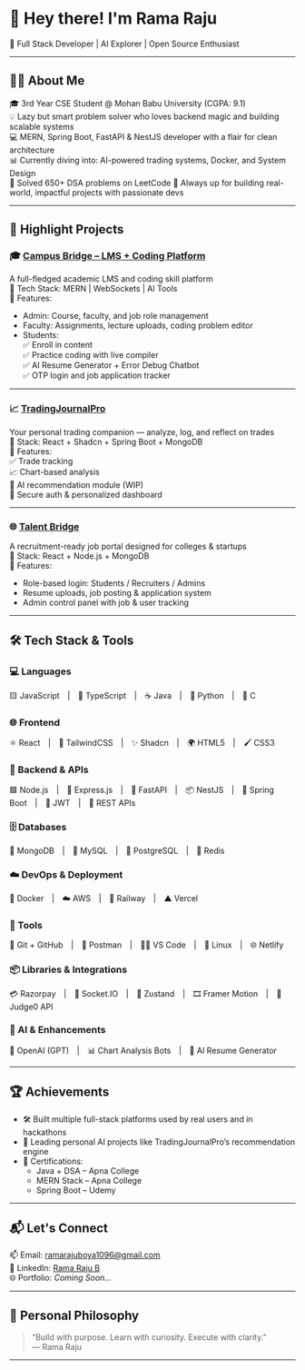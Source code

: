 # 👋 Hey there! I'm Rama Raju

🚀 Full Stack Developer | AI Explorer | Open Source Enthusiast

---

## 👨‍💻 About Me

🎓 3rd Year CSE Student @ Mohan Babu University (CGPA: 9.1)  
💡 Lazy but smart problem solver who loves backend magic and building scalable systems  
💻 MERN, Spring Boot, FastAPI & NestJS developer with a flair for clean architecture  
📊 Currently diving into: AI-powered trading systems, Docker, and System Design  
🧠 Solved 650+ DSA problems on LeetCode 
🤝 Always up for building real-world, impactful projects with passionate devs

---

## 🌟 Highlight Projects

### 🎓 [Campus Bridge – LMS + Coding Platform](https://campusbridge-student.vercel.app/)
A full-fledged academic LMS and coding skill platform  
🔹 Tech Stack: MERN | WebSockets | AI Tools  
🔹 Features:
- Admin: Course, faculty, and job role management  
- Faculty: Assignments, lecture uploads, coding problem editor  
- Students:  
  ✅ Enroll in content  
  ✅ Practice coding with live compiler  
  ✅ AI Resume Generator + Error Debug Chatbot  
  ✅ OTP login and job application tracker  

---

### 📈 [TradingJournalPro](https://tradingjournalpro.vercel.app/)
Your personal trading companion — analyze, log, and reflect on trades  
🔹 Stack: React + Shadcn + Spring Boot + MongoDB  
🔹 Features:  
✅ Trade tracking  
📈 Chart-based analysis  
🤖 AI recommendation module (WIP)  
🔐 Secure auth & personalized dashboard

---

### 🌐 [Talent Bridge](https://talentbridge01.vercel.app/)
A recruitment-ready job portal designed for colleges & startups  
🔹 Stack: React + Node.js + MongoDB  
🔹 Features:
- Role-based login: Students / Recruiters / Admins  
- Resume uploads, job posting & application system  
- Admin control panel with job & user tracking  

---

## 🛠️ Tech Stack & Tools

### 💻 Languages  
🟨 JavaScript | 🔷 TypeScript | ☕ Java | 🐍 Python | 🧠 C

### 🌐 Frontend  
⚛️ React | 🎨 TailwindCSS | ✨ Shadcn | 🌍 HTML5 | 🖌️ CSS3

### 🧠 Backend & APIs  
🟩 Node.js | 🚂 Express.js | 🚀 FastAPI | 📦 NestJS | 🌱 Spring Boot | 🔐 JWT | 📡 REST APIs

### 🗄️ Databases  
🍃 MongoDB | 🐬 MySQL | 🐘 PostgreSQL | 🧠 Redis

### ☁️ DevOps & Deployment  
🐳 Docker | ☁️ AWS | 🚆 Railway | ▲ Vercel

### 🔧 Tools  
🐙 Git + GitHub | 📮 Postman | 🧑‍💻 VS Code | 🐧 Linux | 🌐 Netlify

### 📦 Libraries & Integrations  
💳 Razorpay | 📡 Socket.IO | 🧠 Zustand | 🎞️ Framer Motion | 🧪 Judge0 API

### 🤖 AI & Enhancements  
🧠 OpenAI (GPT) | 📊 Chart Analysis Bots | 📝 AI Resume Generator

---

## 🏆 Achievements

- 🛠 Built multiple full-stack platforms used by real users and in hackathons  
- 🤖 Leading personal AI projects like TradingJournalPro’s recommendation engine  
- 📜 Certifications:
  - Java + DSA – Apna College  
  - MERN Stack – Apna College  
  - Spring Boot – Udemy  

---

## 📬 Let's Connect

📫 Email: ramarajuboya1096@gmail.com  
🔗 LinkedIn: [Rama Raju B](https://www.linkedin.com/in/rama-raju-b-8a19a62bb/)  
🌐 Portfolio: *Coming Soon...*  

---

## 🌟 Personal Philosophy

> “Build with purpose. Learn with curiosity. Execute with clarity.”  
> — Rama Raju

---
